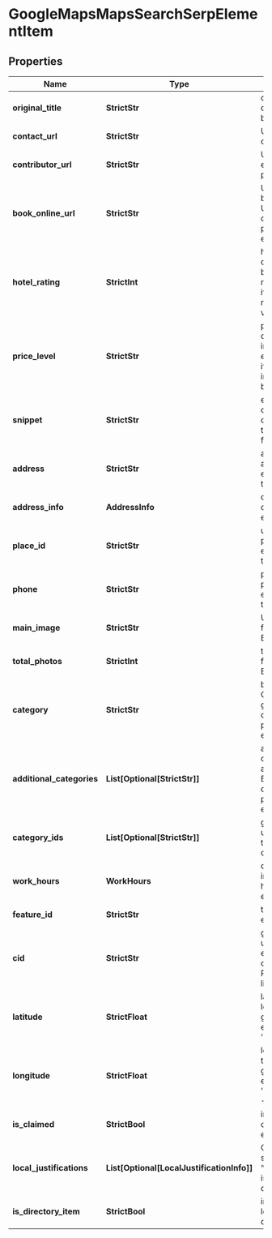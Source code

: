 # GoogleMapsMapsSearchSerpElementItem


## Properties

| Name | Type | Description | Notes |
|------------ | ------------- | ------------- | -------------|
**original_title** | **StrictStr** | original title of the element<br>original title not translated by Google |[optional]|
**contact_url** | **StrictStr** | URL of the preferred contact page |[optional]|
**contributor_url** | **StrictStr** | URL of the user’s or entity’s Local Guides profile, if available |[optional]|
**book_online_url** | **StrictStr** | URL in the ‘book online’ button of the element<br>URL directing users to the online booking or order page of the business entity |[optional]|
**hotel_rating** | **StrictInt** | hotel class rating<br>class ratings range between 1-5 stars, learn more<br>if there is no hotel class rating information, the value will be null |[optional]|
**price_level** | **StrictStr** | property price level<br>can take values: inexpensive, moderate, expensive, very_expensive<br>if there is no price level information, the value will be null |[optional]|
**snippet** | **StrictStr** | element snippet<br>contains the address and other information about the local establishment featured in the element |[optional]|
**address** | **StrictStr** | address line<br>address of the local establishment featured in the element |[optional]|
**address_info** | **AddressInfo** | object containing address components of the local establishment |[optional]|
**place_id** | **StrictStr** | unique place identifier<br>place id of the local establishment featured in the element |[optional]|
**phone** | **StrictStr** | phone number<br>phone number of the local establishment featured in the element |[optional]|
**main_image** | **StrictStr** | URL of the main image featured in Google My Business profile |[optional]|
**total_photos** | **StrictInt** | total count of images featured in Google My Business profile |[optional]|
**category** | **StrictStr** | business category<br>Google My Business general category that best describes the services provided by the business entity |[optional]|
**additional_categories** | **List[Optional[StrictStr]]** | additional business categories<br>additional Google My Business categories that describe the services provided by the business entity in more detail |[optional]|
**category_ids** | **List[Optional[StrictStr]]** | global category IDs<br>universal category IDs that do not change based on the selected country |[optional]|
**work_hours** | **WorkHours** | open hours<br>information about work hours of the local establishment |[optional]|
**feature_id** | **StrictStr** | the unique identifier of the element in SERP |[optional]|
**cid** | **StrictStr** | google-defined client id<br>unique id of a local establishment;<br>can be used with Google Reviews API to get a full list of reviews |[optional]|
**latitude** | **StrictFloat** | latitude coordinate of the local establishments in google maps<br>example:<br>'latitude': 51.584091 |[optional]|
**longitude** | **StrictFloat** | longitude coordinate of the local establishment in google maps<br>example:<br>'longitude': -0.31365919999999997 |[optional]|
**is_claimed** | **StrictBool** | indicates whether ownership of this local establishment is claimed |[optional]|
**local_justifications** | **List[Optional[LocalJustificationInfo]]** | Google local justifications<br>snippets of text that “justify” why the business is showing up for search query |[optional]|
**is_directory_item** | **StrictBool** | indicates whether this local establishment is a directory |[optional]|